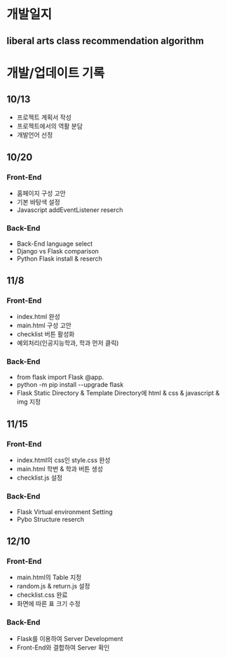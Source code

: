 # 개발일지
## liberal arts class recommendation algorithm

# 개발/업데이트 기록

## 10/13
- 프로젝트 계획서 작성
- 프로젝트에서의 역활 분담 
- 개발언어 선정

## 10/20
### Front-End
- 홈페이지 구성 고안
- 기본 바탕색 설정
- Javascript addEventListener reserch

### Back-End
- Back-End language select
- Django vs Flask comparison
- Python Flask install & reserch

## 11/8
### Front-End
- index.html 완성
- main.html 구성 고안
- checklist 버튼 활성화
- 예외처리(인공지능학과, 학과 먼저 클릭)

### Back-End
- from flask import Flask @app.
- python -m pip install --upgrade flask
- Flask Static Directory & Template Directory에 html & css & javascript & img 지정

## 11/15
### Front-End
- index.html의 css인 style.css 완성
- main.html 학번 & 학과 버튼 생성
- checklist.js 설정

### Back-End
- Flask Virtual environment Setting
- Pybo Structure reserch

## 12/10
### Front-End
- main.html의 Table 지정
- random.js & return.js 설정
- checklist.css 완료
- 화면에 따른 표 크기 수정

### Back-End
- Flask를 이용하여 Server Development
- Front-End와 결합하여 Server 확인
